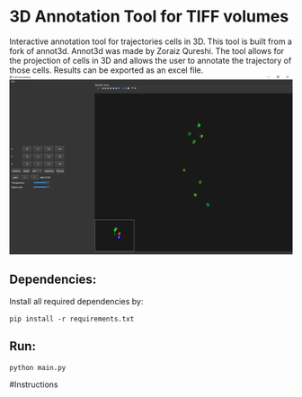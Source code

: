 # 3D Annotation Tool for TIFF volumes

Interactive annotation tool for trajectories cells in 3D. This tool is built from a fork of annot3d. Annot3d was made by Zoraiz Qureshi. The tool allows for the projection of cells in 3D and allows the user to annotate the trajectory of those cells. Results can be exported as an excel file.
![pyside2_gui](graphics/interface.png)

## Dependencies:
Install all required dependencies by:
```!bash
pip install -r requirements.txt
```

## Run:
```!bash
python main.py
```
#Instructions
